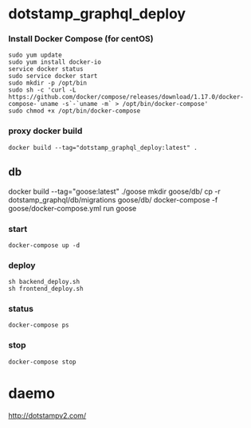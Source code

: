 # dotstamp_graphql_deploy

### Install Docker Compose (for centOS)
```
sudo yum update
sudo yum install docker-io
service docker status
sudo service docker start
sudo mkdir -p /opt/bin
sudo sh -c 'curl -L https://github.com/docker/compose/releases/download/1.17.0/docker-compose-`uname -s`-`uname -m` > /opt/bin/docker-compose'
sudo chmod +x /opt/bin/docker-compose
```

### proxy docker build
```
docker build --tag="dotstamp_graphql_deploy:latest" .
```

## db
docker build --tag="goose:latest" ./goose
mkdir goose/db/
cp -r dotstamp_graphql/db/migrations goose/db/
docker-compose -f goose/docker-compose.yml run goose

### start
```
docker-compose up -d
```

### deploy
```
sh backend_deploy.sh
sh frontend_deploy.sh
```

### status
```
docker-compose ps
```

### stop
```
docker-compose stop
```

# daemo
http://dotstampv2.com/
